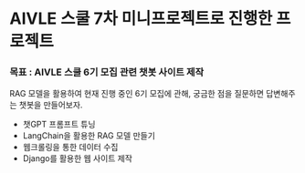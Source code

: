 # AIVLE 스쿨 7차 미니프로젝트로 진행한 프로젝트

### 목표 : AIVLE 스쿨 6기 모집 관련 챗봇 사이트 제작
RAG 모델을 활용하여 현재 진행 중인 6기 모집에 관해, 궁금한 점을 질문하면 답변해주는 챗봇을 만들어보자.

- 챗GPT 프롬프트 튜닝
- LangChain을 활용한 RAG 모델 만들기
- 웹크롤링을 통한 데이터 수집
- Django를 활용한 웹 사이트 제작
